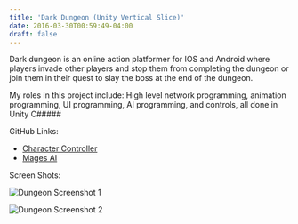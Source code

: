 ```yaml
---
title: 'Dark Dungeon (Unity Vertical Slice)'
date: 2016-03-30T00:59:49-04:00
draft: false
---
```


Dark dungeon is an online action platformer for IOS and Android where players invade other players and stop them from completing the dungeon or join them in their quest to slay the boss at the end of the dungeon.

My roles in this project include:
High level network programming, animation programming, UI programming, AI programming, and controls, all done in Unity C#####

GitHub Links:

- [Character Controller](https://gist.github.com/zacyzacy/b3c316c6ee1e583b28d064e48e6a1952)
- [Mages AI](https://gist.github.com/zacyzacy/d9701dd179a53425db58b40c5a614f48)

Screen Shots:

![Dungeon Screenshot 1](https://i.imgur.com/0fPHA8I.png)

![Dungeon Screenshot 2](https://i.imgur.com/gSQAZRJ.png)
